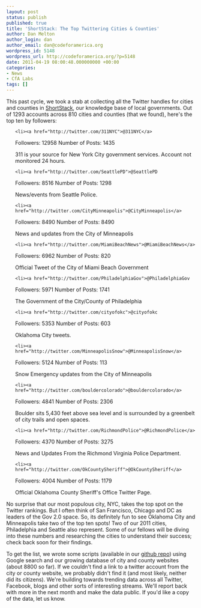 ```yaml
---
layout: post
status: publish
published: true
title: 'ShortStack: The Top Twittering Cities & Counties'
author: Dan Melton
author_login: dan
author_email: dan@codeforamerica.org
wordpress_id: 5148
wordpress_url: http://codeforamerica.org/?p=5148
date: 2011-04-19 08:00:48.000000000 +00:00
categories:
- News
- CfA Labs
tags: []
---
```

This past cycle, we took a stab at collecting all the Twitter handles for cities and counties in <a href="http://codeforamerica.org/2011/03/30/shortstack-city-and-county-subdomains/">ShortStack</a>, our knowledge base of local governments. Out of 1293 accounts across 810 cities and counties (that we found), here's the top ten by followers:

<ol>

	<li><a href="http://twitter.com/311NYC">@311NYC</a>

Followers: 12958     Number of Posts: 1435

311 is your source for New York City government services. Account not monitored 24 hours.</li>

	<li><a href="http://twitter.com/SeattlePD">@SeattlePD

</a>Followers: 8516      Number of Posts: 1298

News/events from Seattle Police.</li>

	<li><a href="http://twitter.com/CityMinneapolis">@CityMinneapolis</a>

Followers: 8490     Number of Posts: 8490

News and updates from the City of Minneapolis</li>

	<li><a href="http://twitter.com/MiamiBeachNews">@MiamiBeachNews</a>

Followers: 6962     Number of Posts: 820

Official Tweet of the City of Miami Beach Government</li>

	<li><a href="http://twitter.com/PhiladelphiaGov">@PhiladelphiaGov

</a>Followers: 5971    Number of Posts: 1741

The Government of the City/County of Philadelphia</li>

	<li><a href="http://twitter.com/cityofokc">@cityofokc

</a>Followers: 5353    Number of Posts: 603

Oklahoma City tweets.</li>

	<li><a href="http://twitter.com/MinneapolisSnow">@MinneapolisSnow</a>

Followers: 5124   Number of Posts: 113

Snow Emergency updates from the City of Minneapolis</li>

	<li><a href="http://twitter.com/bouldercolorado">@bouldercolorado</a>

Followers: 4841    Number of Posts: 2306

Boulder sits 5,430 feet above sea level and is surrounded by a greenbelt of city trails and open spaces.</li>

	<li><a href="http://twitter.com/RichmondPolice">@RichmondPolice</a>

Followers: 4370   Number of Posts: 3275

News and Updates From the Richmond Virginia Police Department.</li>

	<li><a href="http://twitter.com/OkCountySheriff">@OkCountySheriff</a>

Followers: 4004   Number of Posts: 1179

Official Oklahoma County Sheriff's Office Twitter Page.</li>

</ol>

<!--more-->

No surprise that our most populous city, NYC, takes the top spot on the Twitter rankings. But I often think of San Francisco, Chicago and DC as leaders of the Gov 2.0 space. So, its definitely fun to see Oklahoma City and Minneapolis take two of the top ten spots! Two of our 2011 cities, Philadelphia and Seattle also represent. Some of our fellows will be diving into these numbers and researching the cities to understand their success; check back soon for their findings.



To get the list, we wrote some scripts (available in our <a href="https://github.com/codeforamerica/shortstack">github repo</a>) using Google search and our growing database of city and county websites (about 8800 so far). If we couldn't find a link to a twitter account from the city or county website, we probably didn't find it (and most likely, neither did its citizens). We're building towards trending data across all Twitter, Facebook, blogs and other sorts of interesting streams. We'll report back with more in the next month and make the data public. If you'd like a copy of the data, let us know.
